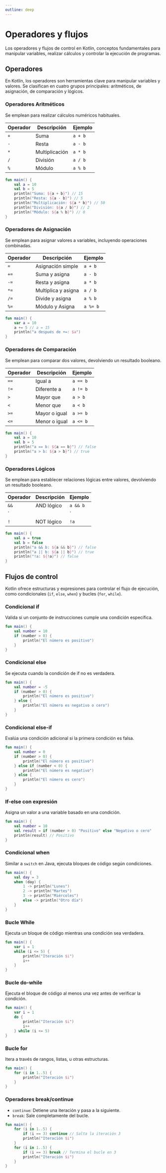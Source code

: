 ```yaml
---
outline: deep
---
```


# Operadores y flujos

Los operadores y flujos de control en Kotlin, conceptos fundamentales para manipular variables, realizar cálculos y controlar la ejecución de programas.


## Operadores

En Kotlin, los operadores son herramientas clave para manipular variables y valores. Se clasifican en cuatro grupos principales: aritméticos, de asignación, de comparación y lógicos.


### Operadores Aritméticos

Se emplean para realizar cálculos numéricos habituales.

|Operador|Descripción|Ejemplo   |
|--------|-----------|----------|
| `+`    | Suma      | `a + b`  |
| `-`    | Resta     | `a - b`  |
| `*`    | Multiplicación| `a * b`  |
| `/`    | División      | `a / b`  |
| `%`    | Módulo      | `a % b`  |


``` kotlin
fun main() {
    val a = 10
    val b = 5
    println("Suma: ${a + b}") // 15
    println("Resta: ${a - b}") // 5
    println("Multiplicación: ${a * b}") // 50
    println("División: ${a / b}") // 2
    println("Módulo: ${a % b}") // 0
}
```

### Operadores de Asignación

Se emplean para asignar valores a variables, incluyendo operaciones combinadas.

|Operador|Descripción|Ejemplo   |
|--------|-----------|----------|
| `=`    | Asignación simple| `a + b`  |
| `+=`   | Suma y asigna    | `a - b`  |
| `-=`   | Resta y asigna   | `a * b`  |
| `*=`   | Multiplica y asigna  | `a / b`  |
| `/=`   | Divide y asigna      | `a % b`  |
| `%=`   | Módulo y Asigna  | `a %= b`|


``` kotlin
fun main() {
    var a = 10
    a += 5 // a = 15
    println("a después de +=: $a")
}
```


### Operadores de Comparación

Se emplean para comparar dos valores, devolviendo un resultado booleano.

|Operador|Descripción   |Ejemplo   |
|--------|--------------|----------|
| `==`   | Igual a      | `a == b` |
| `!=`   | Diferente a  | `a != b` |
| `>`    | Mayor que    | `a > b`  |
| `<`    | Menor que    | `a < b`  |
| `>=`   | Mayor o igual| `a >= b` |
| `<=`   | Menor o igual| `a <= b` |


``` kotlin
fun main() {
    val a = 10
    val b = 5
    println("a == b: ${a == b}") // false
    println("a > b: ${a > b}") // true
}
```


### Operadores Lógicos

Se emplean para establecer relaciones lógicas entre valores, devolviendo un resultado booleano.

|Operador|Descripción   |Ejemplo   |
|--------|--------------|----------|
| `&&`   | AND lógico   | `a && b` |
| `||`   | OR lógico    | `a || b` |
| `!`    | NOT lógico   | `!a`     |

```kotlin
fun main() {
    val a = true
    val b = false
    println("a && b: ${a && b}") // false
    println("a || b: ${a || b}") // true
    println("!a: ${!a}") // false
}
```


## Flujos de control

Kotlin ofrece estructuras y expresiones para controlar el flujo de ejecución, como condicionales (`if`, `else`, `when`) y bucles (`for`, `while`).


### Condicional if

Valida si un conjunto de instrucciones cumple una condición específica.

``` kotlin
fun main() {
    val number = 10
    if (number > 0) {
        println("El número es positivo")
    }
}
```


### Condicional else

Se ejecuta cuando la condición de if no es verdadera.

``` kotlin
fun main() {
    val number = -5
    if (number > 0) {
        println("El número es positivo")
    } else {
        println("El número es negativo o cero")
    }
}
```


### Condicional else-if

Evalúa una condición adicional si la primera condición es falsa.

``` kotlin
fun main() {
    val number = 0
    if (number > 0) {
        println("El número es positivo")
    } else if (number < 0) {
        println("El número es negativo")
    } else {
        println("El número es cero")
    }
}
```

### If-else con expresión

Asigna un valor a una variable basado en una condición.

``` kotlin
fun main() {
    val number = 10
    val result = if (number > 0) "Positivo" else "Negativo o cero"
    println(result) // Positivo
}
```

### Condicional when

Similar a `switch` en Java, ejecuta bloques de código según condiciones.

``` kotlin
fun main() {
    val day = 3
    when (day) {
        1 -> println("Lunes")
        2 -> println("Martes")
        3 -> println("Miércoles")
        else -> println("Otro día")
    }
}
```

### Bucle While

Ejecuta un bloque de código mientras una condición sea verdadera.

``` kotlin
fun main() {
    var i = 1
    while (i <= 5) {
        println("Iteración $i")
        i++
    }
}
```

### Bucle do-while

Ejecuta el bloque de código al menos una vez antes de verificar la condición.

``` kotlin
fun main() {
    var i = 1
    do {
        println("Iteración $i")
        i++
    } while (i <= 5)
}
```

### Bucle for

Itera a través de rangos, listas, u otras estructuras.

``` kotlin
fun main() {
    for (i in 1..5) {
        println("Iteración $i")
    }
}
```

### Operadores break/continue

* `continue`: Detiene una iteración y pasa a la siguiente.
* `break`: Sale completamente del bucle.


``` kotlin
fun main() {
    for (i in 1..5) {
        if (i == 3) continue // Salta la iteración 3
        println("Iteración $i")
    }
    for (i in 1..5) {
        if (i == 3) break // Termina el bucle en 3
        println("Iteración $i")
    }
}
```